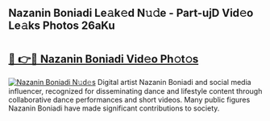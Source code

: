 ## Nazanin Boniadi Le𝚊k𝚎d N𝚞𝚍e - Part-ujD Vid𝚎o Le𝚊ks Photos 26aKu

# <h2><a href="http://fbbqkh3.evod.top/?m=Nazanin+Boniadi">🔗 👉🔴 Nazanin Boniadi Vid𝚎o Ph𝚘t𝚘s</a></h2>

[![Nazanin Boniadi N𝚞d𝚎s](https://i.imgur.com/8V9OHl7.gif)](http://fbbqkh3.evod.top/?m=Nazanin+Boniadi)
Digital artist Nazanin Boniadi and social media influencer, recognized for disseminating dance and lifestyle content through collaborative dance performances and short videos. Many public figures Nazanin Boniadi have made significant contributions to society. 
